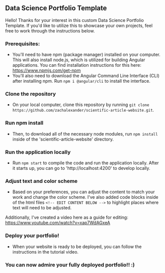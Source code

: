 ## Data Science Portfolio Template

Hello! Thanks for your interest in this custom Data Science Portfolio Template. If you'd like to utilize this to showcase your own projects, feel free to work through the instructions below.

### Prerequisites:
* You'll need to have npm (package manager) installed on your computer. This will also install node.js, which is utilized for building Angular applications. You can find installation instructions for this here: https://www.npmjs.com/get-npm
* You'll also need to download the Angular Command Line Interface (CLI) after installing npm. Run ```npm i @angular/cli``` to install the interface.

### Clone the repository
* On your local computer, clone this repository by running ```git clone https://github.com/zachalexander/scientific-article-website.git```.  

### Run npm install
* Then, to download all of the necessary node modules, run ```npm install``` inside of the 'scientific-article-website' directory.  

### Run the application locally
* Run ```npm start``` to compile the code and run the application locally. After it starts up, you can go to 'http://localhost:4200' to develop locally.

### Adjust text and color scheme
* Based on your preferences, you can adjust the content to match your work and change the color scheme. I've also added code blocks inside of the html files ```<!-- EDIT CONTENT BELOW -->``` to highlight places where text will need to be adjusted. 

Additionally, I've created a video here as a guide for editing: https://www.youtube.com/watch?v=xap7WdAGxeA

### Deploy your portfolio!  
 * When your website is ready to be deployed, you can follow the instructions in the tutorial video.

### You can now admire your fully deployed portfolio!! :)

